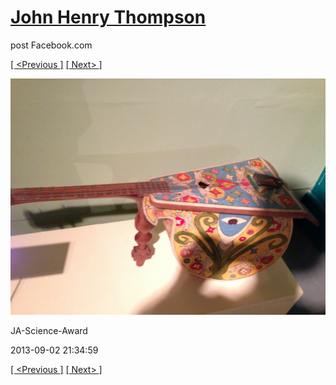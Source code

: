 # [John Henry Thompson](../README.md)
post Facebook.com

[[ <Previous ]](2013-09-02-13.md) [[ Next> ]](2013-09-02-15.md)

[![](../media/2013-09-02/JA-Science-Award-3.jpg)](../README.md)

JA-Science-Award

2013-09-02 21:34:59

[[ <Previous ]](2013-09-02-13.md) [[ Next> ]](2013-09-02-15.md)